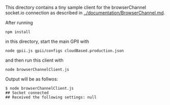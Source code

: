This directory contains a tiny sample client for the browserChannel socket.io connection
as described in [../documentation/BrowserChannel.md](../documentation/BrowserChannel.md).

After running 

    npm install
    
in this directory, start the main GPII with 

    node gpii.js gpii/configs cloudBased.production.json

and then run this client with 

    node browserChannelClient.js
    
Output will be as follwos:

    $ node browserChannelClient.js
    ## Socket connected
    ## Received the following settings: null